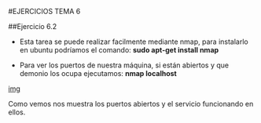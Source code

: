 #EJERCICIOS TEMA 6

##Ejercicio 6.2

* Esta tarea se puede realizar facilmente mediante nmap, para instalarlo en ubuntu podríamos el comando: **sudo apt-get install nmap**

* Para ver los puertos de nuestra máquina, si están abiertos y que demonio los ocupa ejecutamos: **nmap localhost**

[img](https://github.com/manolotello7/SWAP14-15/blob/master/Im%C3%A1genes/TEMA6.png)

Como vemos nos muestra los puertos abiertos y el servicio funcionando en ellos.
